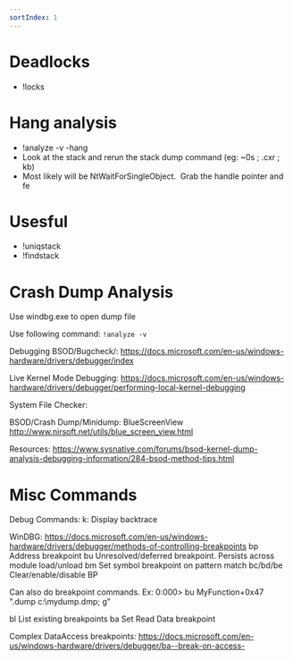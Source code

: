 ```yaml
---
sortIndex: 1
---
```


# Deadlocks

- !locks

# Hang analysis

- !analyze -v -hang
- Look at the stack and rerun the stack dump command (eg: ~0s ; .cxr ; kb)
- Most likely will be NtWaitForSingleObject.  Grab the handle pointer and fe

# Usesful

- !uniqstack 
- !findstack

# Crash Dump Analysis

Use windbg.exe to open dump file

Use following command:
`!analyze -v`

Debugging BSOD/Bugcheck/:
<https://docs.microsoft.com/en-us/windows-hardware/drivers/debugger/index>

Live Kernel Mode Debugging:
<https://docs.microsoft.com/en-us/windows-hardware/drivers/debugger/performing-local-kernel-debugging>

System File Checker:

BSOD/Crash Dump/Minidump:
BlueScreenView  <http://www.nirsoft.net/utils/blue_screen_view.html>

Resources:
<https://www.sysnative.com/forums/bsod-kernel-dump-analysis-debugging-information/284-bsod-method-tips.html>

# Misc Commands

Debug Commands:
k: Display backtrace

WinDBG:
https://docs.microsoft.com/en-us/windows-hardware/drivers/debugger/methods-of-controlling-breakpoints
bp 	Address breakpoint
bu 	Unresolved/deferred breakpoint. Persists across module load/unload
bm	Set symbol breakpoint on pattern match
bc/bd/be	Clear/enable/disable BP

Can also do breakpoint commands. Ex:
0:000> bu MyFunction+0x47 ".dump c:\mydump.dmp; g"


bl	List existing breakpoints
ba	Set Read Data breakpoint


Complex DataAccess breakpoints:
https://docs.microsoft.com/en-us/windows-hardware/drivers/debugger/ba--break-on-access-
